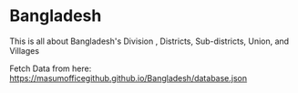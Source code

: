 # Bangladesh
This is all about Bangladesh's Division , Districts, Sub-districts, Union, and Villages 

Fetch Data from here: https://masumofficegithub.github.io/Bangladesh/database.json
